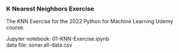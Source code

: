 ### K Nearest Neighbors Exercise 

The KNN Exercise for the 2022 Python for Machine Learning Udemy course.

Jupyter notebook: 01-KNN-Exercise.ipynb  
data file: sonar.all-data.csv
